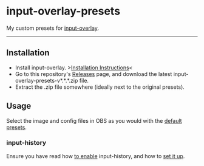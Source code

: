 # input-overlay-presets

My custom presets for [input-overlay](https://github.com/univrsal/input-overlay).

---

## Installation

* Install input-overlay. >[Installation Instructions](https://github.com/univrsal/input-overlay/wiki/Installation)<
* Go to this repository's [Releases](https://github.com/FibreTTP/input-overlay-presets/releases) page, and download the latest input-overlay-presets-v\*.\*.\*.zip file.
* Extract the .zip file somewhere (ideally next to the original presets).

## Usage

Select the image and config files in OBS as you would with the [default presets](https://github.com/univrsal/input-overlay/wiki/Usage).

### input-history

Ensure you have read how [to enable](https://github.com/univrsal/input-overlay/wiki/Input-History) input-history, and how to [set it up](https://github.com/univrsal/input-overlay/tree/master/presets/input-history-windows).